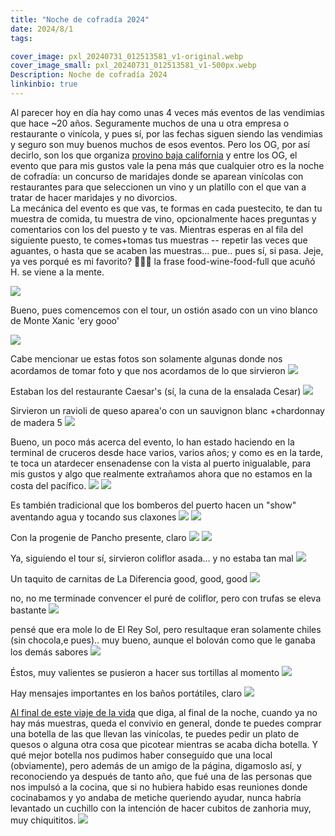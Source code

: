 ```yaml
---
title: "Noche de cofradía 2024"
date: 2024/8/1
tags:

cover_image: pxl_20240731_012513581_v1-original.webp
cover_image_small: pxl_20240731_012513581_v1-500px.webp
Description: Noche de cofradía 2024
linkinbio: true
---
```


Al parecer hoy en día hay como unas 4 veces más eventos de las vendimias que hace ~20 años. Seguramente muchos de una u otra empresa o restaurante o vinícola, y pues sí, por las fechas siguen siendo las vendimias y seguro son muy buenos muchos de esos eventos. Pero los OG, por así decirlo, son los que organiza <a href="https://provinobc.mx/">provino baja california</a> y entre los OG, el evento que para mis gustos vale la pena más que cualquier otro es la noche de cofradía: un concurso de maridajes donde se aparean vinícolas con restaurantes para que seleccionen un vino y un platillo con el que van a tratar de hacer maridajes y no divorcios. 
<br>
La mecánica del evento es que vas, te formas en cada puestecito, te dan tu muestra de comida, tu muestra de vino, opcionalmente haces preguntas y comentarios con los del puesto y te vas. Mientras esperas en al fila del siguiente puesto, te comes+tomas tus muestras -- repetir las veces que aguantes, o hasta que se acaben las muestras... pue.. pues sí, si pasa. Jeje, ya ves porqué es mi favorito? 🤤🤤🤤 la frase food-wine-food-full que acuñó H. se viene a la mente.

[![](pxl_20240731_012513581_v1)](pxl_20240731_012513581_v1-original.webp)

Bueno, pues comencemos con el tour, un ostión asado con un vino blanco de Monte Xanic 'ery gooo'

[![](pxl_20240731_014606190.mp_v1)](pxl_20240731_014606190.mp_v1-original.webp)

Cabe mencionar ue estas fotos son solamente algunas donde nos acordamos de tomar foto y que nos acordamos de lo que sirvieron
[![](pxl_20240731_022906262_v1)](pxl_20240731_022906262_v1-original.webp)

Estaban los del restaurante Caesar's (sí, la cuna de la ensalada Cesar)
[![](pxl_20240731_023334780.mp_v1)](pxl_20240731_023334780.mp_v1-original.webp)

Sirvieron un ravioli de queso aparea'o con un sauvignon blanc +chardonnay de madera 5
[![](pxl_20240731_023355607_v1)](pxl_20240731_023355607_v1-original.webp)

Bueno, un poco más acerca del evento, lo han estado haciendo en la terminal de cruceros desde hace varios, varios años; y como es en la tarde, te toca un atardecer ensenadense con la vista al puerto inigualable, para mis gustos y algo que realmente extrañamos ahora que no estamos en la costa del pacífico.
[![](pxl_20240731_023634514_v1)](pxl_20240731_023634514_v1-original.webp)
[![](pxl_20240731_023636809_v1)](pxl_20240731_023636809_v1-original.webp)

Es también tradicional que los bomberos del puerto hacen un "show" aventando agua y tocando sus claxones
[![](pxl_20240731_025826254_v1)](pxl_20240731_025826254_v1-original.webp)
[![](pxl_20240731_025846650_v1)](pxl_20240731_025846650_v1-original.webp)

Con la progenie de Pancho presente, claro
[![](pxl_20240731_025730090_v1)](pxl_20240731_025730090_v1-original.webp)
[![](pxl_20240731_041832924.night_v1)](pxl_20240731_041832924.night_v1-original.webp)


Ya, siguiendo el tour sí, sirvieron coliflor asada... y no estaba tan mal
[![](pxl_20240731_024206696_v1)](pxl_20240731_024206696_v1-original.webp)

Un taquito de carnitas de La Diferencia good, good, good
[![](pxl_20240731_025313216.mp_v1)](pxl_20240731_025313216.mp_v1-original.webp)

no, no me terminade convencer el puré de coliflor, pero con trufas se eleva bastante
[![](pxl_20240731_030943380_v1)](pxl_20240731_030943380_v1-original.webp)

pensé que era mole lo de El Rey Sol, pero resultaque eran solamente chiles (sin chocola,e pues).. muy bueno, aunque el bolován como que le ganaba los demás sabores
[![](pxl_20240731_032802740_v1)](pxl_20240731_032802740_v1-original.webp)

Éstos, muy valientes se pusieron a hacer sus tortillas al momento
[![](pxl_20240731_033514802_v1)](pxl_20240731_033514802_v1-original.webp)

Hay mensajes importantes en los baños portátiles, claro
[![](pxl_20240731_060718493_v1)](pxl_20240731_060718493_v1-original.webp)

<a href="https://www.youtube.com/watch?v=Ut-HgKV3mE8">Al final de este viaje de la vida</a> que diga, al final de la noche, cuando ya no hay más muestras, queda el convivio en general, donde te puedes comprar una botella de las que llevan las vinícolas, te puedes pedir un plato de quesos o alguna otra cosa que picotear mientras se acaba dicha botella. Y qué mejor botella nos pudimos haber conseguido que una local (obviamente), pero además de un amigo de la página, digamoslo así, y reconociendo ya después de tanto año, que fué una de las personas que nos impulsó a la cocina, que si no hubiera habido esas reuniones donde cocinabamos y yo andaba de metiche queriendo ayudar, nunca habría levantado un cuchillo con la intención de hacer cubitos de zanhoria muy, muy chiquititos.
[![](pxl_20240731_061959549_v1)](pxl_20240731_061959549_v1-original.webp)